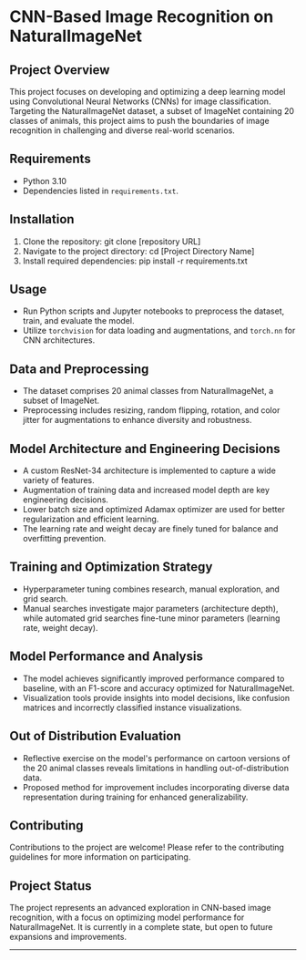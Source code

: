 # CNN-Based Image Recognition on NaturalImageNet

## Project Overview
This project focuses on developing and optimizing a deep learning model using Convolutional Neural Networks (CNNs) for image classification. Targeting the NaturalImageNet dataset, a subset of ImageNet containing 20 classes of animals, this project aims to push the boundaries of image recognition in challenging and diverse real-world scenarios.

## Requirements
- Python 3.10
- Dependencies listed in `requirements.txt`.

## Installation
1. Clone the repository:
git clone [repository URL]
2. Navigate to the project directory:
cd [Project Directory Name]
3. Install required dependencies:
pip install -r requirements.txt


## Usage
- Run Python scripts and Jupyter notebooks to preprocess the dataset, train, and evaluate the model.
- Utilize `torchvision` for data loading and augmentations, and `torch.nn` for CNN architectures.

## Data and Preprocessing
- The dataset comprises 20 animal classes from NaturalImageNet, a subset of ImageNet.
- Preprocessing includes resizing, random flipping, rotation, and color jitter for augmentations to enhance diversity and robustness.

## Model Architecture and Engineering Decisions
- A custom ResNet-34 architecture is implemented to capture a wide variety of features.
- Augmentation of training data and increased model depth are key engineering decisions.
- Lower batch size and optimized Adamax optimizer are used for better regularization and efficient learning.
- The learning rate and weight decay are finely tuned for balance and overfitting prevention.

## Training and Optimization Strategy
- Hyperparameter tuning combines research, manual exploration, and grid search.
- Manual searches investigate major parameters (architecture depth), while automated grid searches fine-tune minor parameters (learning rate, weight decay).

## Model Performance and Analysis
- The model achieves significantly improved performance compared to baseline, with an F1-score and accuracy optimized for NaturalImageNet.
- Visualization tools provide insights into model decisions, like confusion matrices and incorrectly classified instance visualizations.

## Out of Distribution Evaluation
- Reflective exercise on the model's performance on cartoon versions of the 20 animal classes reveals limitations in handling out-of-distribution data.
- Proposed method for improvement includes incorporating diverse data representation during training for enhanced generalizability.

## Contributing
Contributions to the project are welcome! Please refer to the contributing guidelines for more information on participating.

## Project Status
The project represents an advanced exploration in CNN-based image recognition, with a focus on optimizing model performance for NaturalImageNet. It is currently in a complete state, but open to future expansions and improvements.

---
